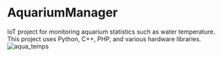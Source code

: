 # AquariumManager
IoT project for monitoring aquarium statistics such as water temperature. This project uses Python, C++, PHP, and various hardware libraries.
![aqua_temps](https://user-images.githubusercontent.com/17890857/154862361-448c0ff4-f795-4fb5-9b87-a9b10e73fd7d.png)
